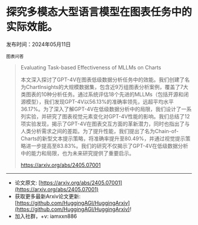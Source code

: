 # 探究多模态大型语言模型在图表任务中的实际效能。
发布时间：2024年05月11日

`图表问答`
> Evaluating Task-based Effectiveness of MLLMs on Charts
>
> 本文深入探讨了GPT-4V在图表低级数据分析任务中的效能。我们创建了名为ChartInsights的大规模数据集，包含近9万组图表分析案例，覆盖了7大类图表的10种分析任务。通过系统评估18个先进的MLLMs（包括开源和闭源模型），我们发现GPT-4V以56.13%的准确率领先，远超平均水平36.17%。为了深入了解GPT-4V在低级数据分析中的局限，我们设计了一系列实验，并研究了图表视觉元素变化对GPT-4V性能的影响。我们总结了12项实验发现，揭示了GPT-4V在图表交互方面的革新潜力，同时也指出了与人类分析需求之间的差距。为了提升性能，我们提出了名为Chain-of-Charts的新型文本提示策略，将准确率提升至80.49%，并通过视觉提示策略进一步提高至83.83%。我们的研究不仅揭示了GPT-4V在低级数据分析中的能力和局限，也为未来研究提供了重要启示。
>
> https://arxiv.org/abs/2405.07001


<hr />

- 论文原文: [https://arxiv.org/abs/2405.07001](https://arxiv.org/abs/2405.07001)
- 获取更多最新Arxiv论文更新: [https://github.com/HuggingAGI/HuggingArxiv](https://github.com/HuggingAGI/HuggingArxiv)!
- 加入社群，+v: iamxxn886